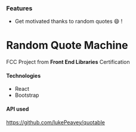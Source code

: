 ### Features

- Get motivated thanks to random quotes :smile: !

# Random Quote Machine
FCC Project from **Front End Libraries** Certification

#### Technologies
- React
- Bootstrap

#### API used
https://github.com/lukePeavey/quotable

